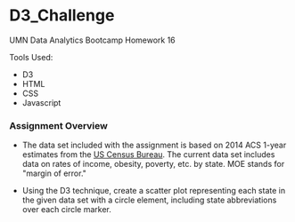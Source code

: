 # D3_Challenge
UMN Data Analytics Bootcamp Homework 16

Tools Used:

* D3
* HTML
* CSS
* Javascript


### Assignment Overview

* The data set included with the assignment is based on 2014 ACS 1-year estimates from the [US Census Bureau](https://data.census.gov/cedsci/). The current data set includes data on rates of income, obesity, poverty, etc. by state. MOE stands for "margin of error."

* Using the D3 technique, create a scatter plot representing each state in the given data set with a circle element, including state abbreviations over each circle marker.


